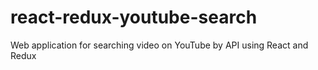 # react-redux-youtube-search
Web application for searching video on YouTube by API using React and Redux
